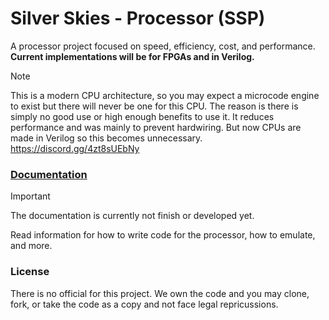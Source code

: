 # Silver Skies - Processor (SSP)
A processor project focused on speed, efficiency, cost, and performance. **Current implementations will be for FPGAs and in Verilog.**

> [!NOTE]
> This is a modern CPU architecture, so you may expect a microcode engine to exist but there will never be one for this CPU. The reason is there is simply no good use or high enough benefits to use it. It reduces performance and was mainly to prevent hardwiring. But now CPUs are made in Verilog so this becomes unnecessary.
https://discord.gg/4zt8sUEbNy

### [Documentation](./docs.md)
> [!IMPORTANT] 
> The documentation is currently not finish or developed yet.

Read information for how to write code for the processor, how to emulate, and more.

### License
There is no official for this project. We own the code and you may clone, fork, or take the code as a copy and not face legal repricussions. 
